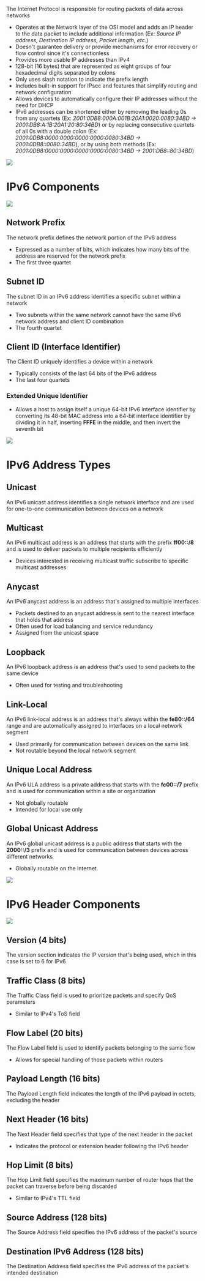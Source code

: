 The Internet Protocol is responsible for routing packets of data across networks

* Operates at the Network layer of the OSI model and adds an IP header to the data packet to include additional information (Ex: *Source IP address*, *Destination IP address*, *Packet length*, *etc.*)
* Doesn't guarantee delivery or provide mechanisms for error recovery or flow control since it's connectionless
* Provides more usable IP addresses than IPv4
* 128-bit (16 bytes) that are represented as eight groups of four hexadecimal digits separated by colons
* Only uses slash notation to indicate the prefix length
* Includes built-in support for IPsec and features that simplify routing and network configuration
* Allows devices to automatically configure their IP addresses without the need for DHCP
* IPv6 addresses can be shortened either by removing the leading 0s from any quartets (Ex: *2001:0DB8:000A:001B:20A1:0020:0080:34BD -> 2001:DB8:A:1B:20A1:20:80:34BD*) or by replacing consecutive quartets of all 0s with a double colon (Ex: *2001:0DB8:0000:0000:0000:0000:0080:34BD -> 2001:0DB8::0080:34BD*), or by using both methods (Ex: *2001:0DB8:0000:0000:0000:0000:0080:34BD -> 2001:DB8::80:34BD*)

![](https://github.com/JonmarCorpuz/SecondBrain/blob/main/Assets/Whitespace.png)

# IPv6 Components

![](https://github.com/JonmarCorpuz/SecondBrain/blob/main/Assets/6560b502fd983ecbcc9f0be1_177.%20Different%20Classes%20of%20IT%20Security%20Policies-min.jpg)

## Network Prefix

The network prefix defines the network portion of the IPv6 address

* Expressed as a number of bits, which indicates how many bits of the address are reserved for the network prefix
* The first three quartet

## Subnet ID 

The subnet ID in an IPv6 address identifies a specific subnet within a network

* Two subnets within the same network cannot have the same IPv6 network address and client ID combination
* The fourth quartet

## Client ID (Interface Identifier)

The Client ID uniquely identifies a device within a network

* Typically consists of the last 64 bits of the IPv6 address 
* The last four quartets

### Extended Unique Identifier

* Allows a host to assign itself a unique 64-bit IPv6 interface identifier by converting its 48-bit MAC address into a 64-bit interface identifier by dividing it in half, inserting **FFFE** in the middle, and then invert the seventh bit

![](https://github.com/JonmarCorpuz/SecondBrain/blob/main/Assets/Whitespace.png)

# IPv6 Address Types

## Unicast 

An IPv6 unicast address identifies a single network interface and are used for one-to-one communication between devices on a network

## Multicast

An IPv6 multicast address is an address that starts with the prefix **ff00::/8** and is used to deliver packets to multiple recipients efficiently

* Devices interested in receiving multicast traffic subscribe to specific multicast addresses

## Anycast

An IPv6 anycast address is an address that's assigned to multiple interfaces

* Packets destined to an anycast address is sent to the nearest interface that holds that address
* Often used for load balancing and service redundancy
* Assigned from the unicast space

## Loopback

An IPv6 loopback address is an address that's used to send packets to the same device

* Often used for testing and troubleshooting

## Link-Local

An IPv6 link-local address is an address that's always within the **fe80::/64** range and are automatically assigned to interfaces on a local network segment

* Used primarily for communication between devices on the same link
* Not routable beyond the local network segment

## Unique Local Address

An IPv6 ULA address is a private address that starts with the **fc00::/7** prefix and is used for communication within a site or organization

* Not globally routable
* Intended for local use only

## Global Unicast Address

An IPv6 global unicast address is a public address that starts with the **2000::/3** prefix and is used for communication between devices across different networks

* Globally routable on the internet

![](https://github.com/JonmarCorpuz/SecondBrain/blob/main/Assets/Whitespace.png)

# IPv6 Header Components

![](https://github.com/JonmarCorpuz/SecondBrain/blob/main/Assets/2-Figure2-1.png)

## Version (4 bits)

The version section indicates the IP version that's being used, which in this case is set to 6 for IPv6

## Traffic Class (8 bits)

The Traffic Class field is used to prioritize packets and specify QoS parameters

* Similar to IPv4's ToS field

## Flow Label (20 bits)

The Flow Label field is used to identify packets belonging to the same flow

* Allows for special handling of those packets within routers

## Payload Length (16 bits)

The Payload Length field indicates the length of the IPv6 payload in octets, excluding the header

## Next Header (16 bits)

The Next Header field specifies that type of the next header in the packet

* Indicates the protocol or extension header following the IPv6 header

## Hop Limit (8 bits)

The Hop Limit field specifies the maximum number of router hops that the packet can traverse before being discarded

* Similar to IPv4's TTL field

## Source Address (128 bits)

The Source Address field specifies the IPv6 address of the packet's source

## Destination IPv6 Address (128 bits)

The Destination Address field specifies the IPv6 address of the packet's intended destination
